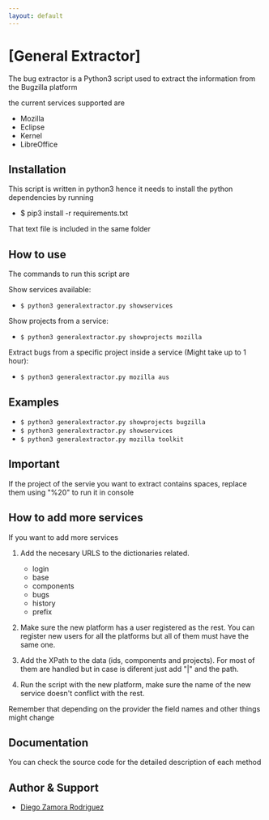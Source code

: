 ```yaml
---
layout: default
---
```


# [General Extractor]

The bug extractor is a Python3 script used to extract the information from the Bugzilla platform

the current services supported are

- Mozilla
- Eclipse
- Kernel
- LibreOffice

## Installation

This script is written in python3 hence it needs
to install the python dependencies by running

 - $ pip3 install -r requirements.txt

That text file is included in the same folder

## How to use

The commands to run this script are

Show services available:

 - `$ python3 generalextractor.py showservices`

Show projects from a service:

 - `$ python3 generalextractor.py showprojects mozilla`

Extract bugs from a specific project inside a service (Might take up to 1 hour):

 - `$ python3 generalextractor.py mozilla aus`

## Examples


- `$ python3 generalextractor.py showprojects bugzilla`
- `$ python3 generalextractor.py showservices`
- `$ python3 generalextractor.py mozilla toolkit`


## Important

If the project of the servie you want to extract contains
spaces, replace them using "%20" to run it in console


## How to add more services

If you want to add more services

1. Add the necesary URLS to the dictionaries related.

    - login
    - base
    - components
    - bugs
    - history
    - prefix

2. Make sure the new platform has a user registered as the rest. You can register
  new users for all the platforms but all of them must have the same one.

3. Add the XPath to the data (ids, components and projects). For most
  of them are handled but in case is diferent just add "|" and the path.

4. Run the script with the new platform, make sure the name of the new
  service doesn't conflict with the rest.

Remember that depending on the provider the field names and other things might change

## Documentation

You can check the source code for the detailed description of each method

## Author & Support

* [Diego Zamora Rodriguez](zamoraro@ualberta.ca)
